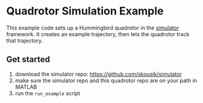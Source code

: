 # Quadrotor Simulation Example

This example code sets up a Hummingbird quadrotor in the [simulator](https://github.com/skousik/simulator) framework. It creates an example trajectory, then lets the quadrotor track that trajectory.

## Get started

1. download the simulator repo: https://github.com/skousik/simulator
2. make sure the simulator repo and this quadrotor repo are on your path in MATLAB
3. run the `run_example` script